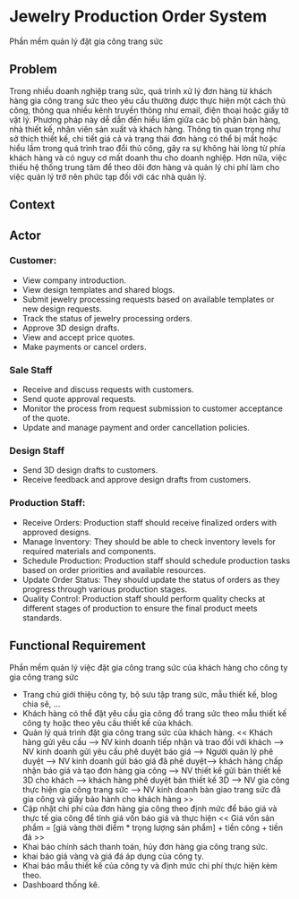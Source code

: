 # Jewelry Production Order System
 Phần mềm quản lý đặt gia công trang sức
 
 ## Problem
 Trong nhiều doanh nghiệp trang sức, quá trình xử lý đơn hàng từ khách hàng gia công trang sức theo yêu cầu thường được thực hiện một cách thủ công, thông qua nhiều kênh truyền thông như email, điện thoại hoặc giấy tờ vật lý. Phương pháp này dễ dẫn đến hiểu lầm giữa các bộ phận bán hàng, nhà thiết kế, nhân viên sản xuất và khách hàng. Thông tin quan trọng như sở thích thiết kế, chi tiết giá cả và trạng thái đơn hàng có thể bị mất hoặc hiểu lầm trong quá trình trao đổi thủ công, gây ra sự không hài lòng từ phía khách hàng và có nguy cơ mất doanh thu cho doanh nghiệp. Hơn nữa, việc thiếu hệ thống trung tâm để theo dõi đơn hàng và quản lý chi phí làm cho việc quản lý trở nên phức tạp đối với các nhà quản lý.
 ## Context
 
 ## Actor
### Customer:
- View company introduction.
- View design templates and shared blogs.
- Submit jewelry processing requests based on available templates or new design requests.
- Track the status of jewelry processing orders.
- Approve 3D design drafts.
- View and accept price quotes.
- Make payments or cancel orders.
### Sale Staff
- Receive and discuss requests with customers.
- Send quote approval requests.
- Monitor the process from request submission to customer acceptance of the quote.
- Update and manage payment and order cancellation policies.

### Design Staff
- Send 3D design drafts to customers.
- Receive feedback and approve design drafts from customers.

### Production Staff:
- Receive Orders: Production staff should receive finalized orders with approved designs.
- Manage Inventory: They should be able to check inventory levels for required materials and components.
- Schedule Production: Production staff should schedule production tasks based on order priorities and available resources.
- Update Order Status: They should update the status of orders as they progress through various production stages.
- Quality Control: Production staff should perform quality checks at different stages of production to ensure the final product meets standards.

 ## Functional Requirement
 Phần mềm quản lý việc đặt gia công trang sức của khách hàng cho công ty gia công trang sức
 - Trang chủ giới thiệu công ty, bộ sưu tập trang sức, mẫu thiết kế, blog chia sẽ, …
 - Khách hàng có thể đặt yêu cầu gia công đồ trang sức theo mẫu thiết kế công ty hoặc theo yêu cầu thiết kế của khách.
 - Quản lý quá trình đặt gia công trang sức của khách hàng.
                << Khách hàng gửi yêu cầu --> NV kinh doanh tiếp nhận và trao đổi với khách --> NV kinh doanh gửi yêu cầu phê duyệt báo giá --> Người quản lý phê duyệt --> NV kinh doanh gửi báo giá đã phê duyệt--> khách hàng chấp nhận báo giá và tạo đơn hàng gia công --> NV thiết kế gửi bản thiết kế 3D cho khách --> khách hàng phê duyệt bản thiết kế 3D --> NV gia công thực hiện gia công trang sức --> NV kinh doanh bàn giao trang sức đã gia công và giấy bảo hành cho khách hàng >>
 - Cập nhật chi phí của đơn hàng gia công theo định mức để báo giá và thực tế gia công để tính giá vốn báo giá và thực hiện
                << Giá vốn sản phẩm = [giá vàng thời điểm * trọng lượng sản phẩm] + tiền công + tiền đá >>
 - Khai báo chính sách thanh toán, hủy đơn hàng gia công trang sức.
 - khai báo giá vàng và giá đá áp dụng của công ty.
 - Khai báo mẫu thiết kế của công ty và định mức chi phí thực hiện kèm theo.
 - Dashboard thống kê.
 
